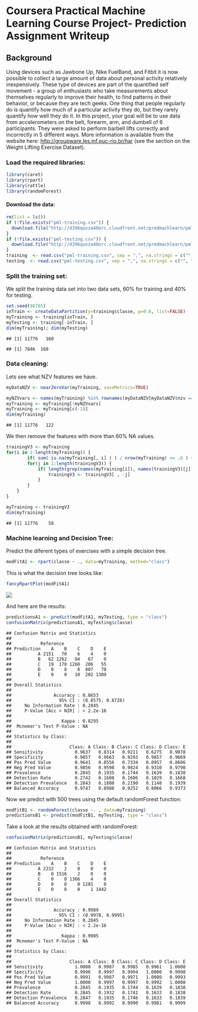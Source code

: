 # Coursera Practical Machine Learning Course Project- Prediction Assignment Writeup

## Background

Using devices such as Jawbone Up, Nike FuelBand, and Fitbit it is now possible to collect a large amount of data about personal activity relatively inexpensively. These type of devices are part of the quantified self movement - a group of enthusiasts who take measurements about themselves regularly to improve their health, to find patterns in their behavior, or because they are tech geeks. One thing that people regularly do is quantify how much of a particular activity they do, but they rarely quantify how well they do it. In this project, your goal will be to use data from accelerometers on the belt, forearm, arm, and dumbell of 6 participants. They were asked to perform barbell lifts correctly and incorrectly in 5 different ways. More information is available from the website here: http://groupware.les.inf.puc-rio.br/har (see the section on the Weight Lifting Exercise Dataset).

### Load the required libraries:

```r
library(caret)
library(rpart)
library(rattle)
library(randomForest)
```

#### Download the data:

```r
rm(list = ls())
if (!file.exists("pml-training.csv")) {
  download.file("http://d396qusza40orc.cloudfront.net/predmachlearn/pml-training.csv", destfile = "pml-training.csv")
}
if (!file.exists("pml-testing.csv")) {
  download.file("http://d396qusza40orc.cloudfront.net/predmachlearn/pml-testing.csv", destfile = "pml-testing.csv")
}
training  <- read.csv("pml-training.csv", sep = ",", na.strings = c("", "NA"))
testing  <- read.csv("pml-testing.csv", sep = ",", na.strings = c("", "NA"))
```

### Split the training set:

We split the training data set into two data sets, 60% for training and 40% for testing.

```r
set.seed(98765)
inTrain <- createDataPartition(y=training$classe, p=0.6, list=FALSE)
myTraining <- training[inTrain, ]
myTesting <- training[-inTrain, ]
dim(myTraining); dim(myTesting)
```

```
## [1] 11776   160
```

```
## [1] 7846  160
```

### Data cleaning:

Lets see what NZV features we have.

```r
myDataNZV <- nearZeroVar(myTraining, saveMetrics=TRUE)
```

```r
myNZVvars <- names(myTraining) %in% rownames(myDataNZV[myDataNZV$nzv == "TRUE", ])
myTraining <- myTraining[!myNZVvars]
myTraining <- myTraining[c(-1)]
dim(myTraining)
```

```
## [1] 11776   122
```

We then remove the features with more than 60% NA values.

```r
trainingV3 <- myTraining
for(i in 1:length(myTraining)) { 
        if( sum( is.na(myTraining[, i] ) ) / nrow(myTraining) >= .6 ) { 
        for(j in 1:length(trainingV3)) {
            if( length(grep(names(myTraining[i]), names(trainingV3)[j]) ) == 1) {
                trainingV3 <- trainingV3[ , -j]
            }   
        } 
    }
}

myTraining <- trainingV3
dim(myTraining)
```

```
## [1] 11776    58
```

### Machine learning and Decision Tree:

Predict the diferent types of exercises with a simple decision tree.

```r
modFitA1 <- rpart(classe ~ ., data=myTraining, method="class")
```

This is what the decision tree looks like:

```r
fancyRpartPlot(modFitA1)
```

![](courserProject_files/figure-html/unnamed-chunk-10-1.png)<!-- -->

And here are the results:

```r
predictionsA1 <- predict(modFitA1, myTesting, type = "class")
confusionMatrix(predictionsA1, myTesting$classe)
```

```
## Confusion Matrix and Statistics
## 
##           Reference
## Prediction    A    B    C    D    E
##          A 2151   70    6    4    0
##          B   62 1262   84   67    0
##          C   19  178 1260  206   55
##          D    0    8    8  807   78
##          E    0    0   10  202 1309
## 
## Overall Statistics
##                                           
##                Accuracy : 0.8653          
##                  95% CI : (0.8575, 0.8728)
##     No Information Rate : 0.2845          
##     P-Value [Acc > NIR] : < 2.2e-16       
##                                           
##                   Kappa : 0.8295          
##  Mcnemar's Test P-Value : NA              
## 
## Statistics by Class:
## 
##                      Class: A Class: B Class: C Class: D Class: E
## Sensitivity            0.9637   0.8314   0.9211   0.6275   0.9078
## Specificity            0.9857   0.9663   0.9293   0.9857   0.9669
## Pos Pred Value         0.9641   0.8556   0.7334   0.8957   0.8606
## Neg Pred Value         0.9856   0.9598   0.9824   0.9310   0.9790
## Prevalence             0.2845   0.1935   0.1744   0.1639   0.1838
## Detection Rate         0.2742   0.1608   0.1606   0.1029   0.1668
## Detection Prevalence   0.2843   0.1880   0.2190   0.1148   0.1939
## Balanced Accuracy      0.9747   0.8988   0.9252   0.8066   0.9373
```

Now we predict with 500 trees using the default randomForest function:

```r
modFitB1 <- randomForest(classe ~. , data=myTraining)
predictionsB1 <- predict(modFitB1, myTesting, type = "class")
```

Take a look at the results obtained with randomForest:

```r
confusionMatrix(predictionsB1, myTesting$classe)
```

```
## Confusion Matrix and Statistics
## 
##           Reference
## Prediction    A    B    C    D    E
##          A 2232    2    0    0    0
##          B    0 1516    2    0    0
##          C    0    0 1366    4    0
##          D    0    0    0 1281    0
##          E    0    0    0    1 1442
## 
## Overall Statistics
##                                           
##                Accuracy : 0.9989          
##                  95% CI : (0.9978, 0.9995)
##     No Information Rate : 0.2845          
##     P-Value [Acc > NIR] : < 2.2e-16       
##                                           
##                   Kappa : 0.9985          
##  Mcnemar's Test P-Value : NA              
## 
## Statistics by Class:
## 
##                      Class: A Class: B Class: C Class: D Class: E
## Sensitivity            1.0000   0.9987   0.9985   0.9961   1.0000
## Specificity            0.9996   0.9997   0.9994   1.0000   0.9998
## Pos Pred Value         0.9991   0.9987   0.9971   1.0000   0.9993
## Neg Pred Value         1.0000   0.9997   0.9997   0.9992   1.0000
## Prevalence             0.2845   0.1935   0.1744   0.1639   0.1838
## Detection Rate         0.2845   0.1932   0.1741   0.1633   0.1838
## Detection Prevalence   0.2847   0.1935   0.1746   0.1633   0.1839
## Balanced Accuracy      0.9998   0.9992   0.9990   0.9981   0.9999
```
